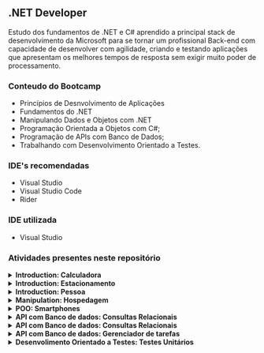 ## .NET Developer
Estudo dos fundamentos de .NET e C# aprendido a principal stack de desenvolvimento da Microsoft para se tornar um profissional Back-end com capacidade de desenvolver com agilidade, criando e testando aplicações que apresentam os melhores tempos de resposta sem exigir muito poder de processamento.



### Conteudo do Bootcamp 
- Princípios de Desnvolvimento de Aplicações
- Fundamentos do .NET
- Manipulando Dados e Objetos com .NET
- Programação Orientada a Objetos com C#;
- Programação de APIs com Banco de Dados;
- Trabalhando com Desenvolvimento Orientado a Testes.



### IDE's recomendadas
- Visual Studio
- Visual Studio Code
- Rider

### IDE utilizada
- Visual Studio


### Atividades presentes neste repositório

<details>
    <summary><b>Introduction: Calculadora <b></summary>
    <p style="font-weight: normal;"><b>Operadores Aritméticos:</b> É um simples exemplo de uma calculadora com operação básicas, onde o usuário informa dois números e escolhe a operação desejada</p>
</details>

<details>
    <summary><b>Introduction: Estacionamento <b></summary>
    <p style="font-weight: normal;"><b>Desafio:</b> Desafio básico simulando um estacionamento, usando alguns conceitos básicos</p>
</details>

<details>
    <summary><b>Introduction: Pessoa <b></summary>
    <p style="font-weight: normal;"><b>Sintaxe e  Tipos de Dados em C#:</b> É um simples exemplo de uma classe pessoa</p>
</details>

<details>
    <summary><b>Manipulation: Hospedagem <b></summary>
    <p style="font-weight: normal;"><b>Desafio:</b> Desafio simples para construir um sistema de hospedagem, que será usado para realizar uma reserva em um hotel</p>
</details>

<details>
    <summary><b>POO: Smartphones <b></summary>
    <p style="font-weight: normal;"><b>Desafio:</b> Desafio simples para construir um sistema que trabalha com celulares, precisa realizar uma abstração de um celular e disponibilize maneiras de diferentes marcas e modelos terem seu próprio comportamento, possibilitando um maior reuso de código e usando a orientação a objetos</p>
</details>

<details>
    <summary><b>API com Banco de dados: Consultas Relacionais <b></summary>
    <p style="font-weight: normal;"><b>Desafio:</b> Desafio simples para realizar consultas no banco de dados com o objetivo de trazer alguns dados para análise, isso no banco Filmes</p>
</details>
<details>
    <summary><b>API com Banco de dados: Consultas Relacionais <b></summary>
    <p style="font-weight: normal;"><b>Desafio:</b> Desafio simples para realizar consultas no banco de dados com o objetivo de trazer alguns dados para análise, isso no banco Filmes</p>
</details>
<details>
    <summary><b>API com Banco de dados: Gerenciador de tarefas <b></summary>
    <p style="font-weight: normal;"><b>Desafio:</b> Desafio simples de sistema gerenciador de tarefas, onde seja possível cadastrar uma lista de tarefas que permitirá organizar melhor a sua rotina.</p>
</details>
<details>
    <summary><b>Desenvolimento Orientado a Testes: Testes Unitários <b></summary>
    <p style="font-weight: normal;"><b>Desafio:</b> Desafio simples para colocar em prática o que foi visto sobre testes</p>
</details>